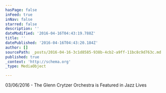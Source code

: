 ```yaml
---
hasPage: false
inFeed: true
inNav: false
starred: false
description: ''
dateModified: '2016-04-16T04:43:19.788Z'
title: ''
datePublished: '2016-04-16T04:43:20.184Z'
author: []
sourcePath: _posts/2016-04-16-3c1d8585-938b-4cb2-a9ff-11bc8c9d763c.md
published: true
_context: 'http://schema.org'
_type: MediaObject

---
```

03/06/2016 - The Glenn Crytzer Orchestra is Featured in Jazz Lives